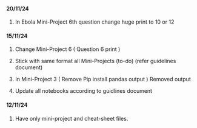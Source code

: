 #### 20/11/24
1. In Ebola Mini-Project 6th question change huge print to 10 or 12 

#### 15/11/24
1. Change Mini-Project 6 ( Question 6 print )
   
2. Stick with same format all Mini-Projects (to-do) (refer guidelines document)
   
3. In Mini-Project 3 ( Remove Pip install pandas output )
Removed output
4. Update all notebooks according to guidlines document

#### 12/11/24
1. Have only mini-project and cheat-sheet files.
